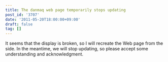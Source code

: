 ```yaml
---
title: The danmaq web page temporarily stops updating
post_id: '3707'
date: '2011-05-20T18:00:00+09:00'
draft: false
tag: []
---
```


It seems that the display is broken, so I will recreate the Web page from the side. In the meantime, we will stop updating, so please accept some understanding and acknowledgment.